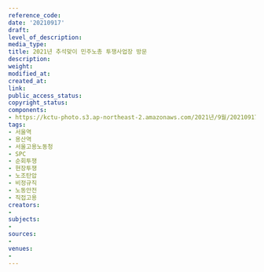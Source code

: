 ```yaml
---
reference_code: 
date: '20210917'
draft: 
level_of_description: 
media_type: 
title: 2021년 추석맞이 민주노총 투쟁사업장 방문
description: 
weight: 
modified_at: 
created_at: 
link: 
public_access_status: 
copyright_status: 
components:
- https://kctu-photo.s3.ap-northeast-2.amazonaws.com/2021년/9월/20210917-2021년+추석맞이+민주노총+투쟁사업장+방문_서울역_용산역_서울고용노동청_SPC_순회투쟁_현장투쟁_노조탄압_비정규직_노동안전_직접고용/_1D26245.jpg
tags:
- 서울역
- 용산역
- 서울고용노동청
- SPC
- 순회투쟁
- 현장투쟁
- 노조탄압
- 비정규직
- 노동안전
- 직접고용
creators:
- 
subjects:
- 
sources:
- 
venues:
- 
---
```

